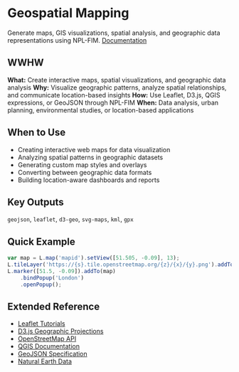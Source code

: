 # Geospatial Mapping
Generate maps, GIS visualizations, spatial analysis, and geographic data representations using NPL-FIM.
[Documentation](https://leafletjs.com/reference.html)

## WWHW
**What:** Create interactive maps, spatial visualizations, and geographic data analysis
**Why:** Visualize geographic patterns, analyze spatial relationships, and communicate location-based insights
**How:** Use Leaflet, D3.js, QGIS expressions, or GeoJSON through NPL-FIM
**When:** Data analysis, urban planning, environmental studies, or location-based applications

## When to Use
- Creating interactive web maps for data visualization
- Analyzing spatial patterns in geographic datasets
- Generating custom map styles and overlays
- Converting between geographic data formats
- Building location-aware dashboards and reports

## Key Outputs
`geojson`, `leaflet`, `d3-geo`, `svg-maps`, `kml`, `gpx`

## Quick Example
```javascript
var map = L.map('mapid').setView([51.505, -0.09], 13);
L.tileLayer('https://{s}.tile.openstreetmap.org/{z}/{x}/{y}.png').addTo(map);
L.marker([51.5, -0.09]).addTo(map)
    .bindPopup('London')
    .openPopup();
```

## Extended Reference
- [Leaflet Tutorials](https://leafletjs.com/examples.html)
- [D3.js Geographic Projections](https://github.com/d3/d3-geo)
- [OpenStreetMap API](https://wiki.openstreetmap.org/wiki/API)
- [QGIS Documentation](https://docs.qgis.org/latest/en/docs/)
- [GeoJSON Specification](https://geojson.org/)
- [Natural Earth Data](https://www.naturalearthdata.com/)